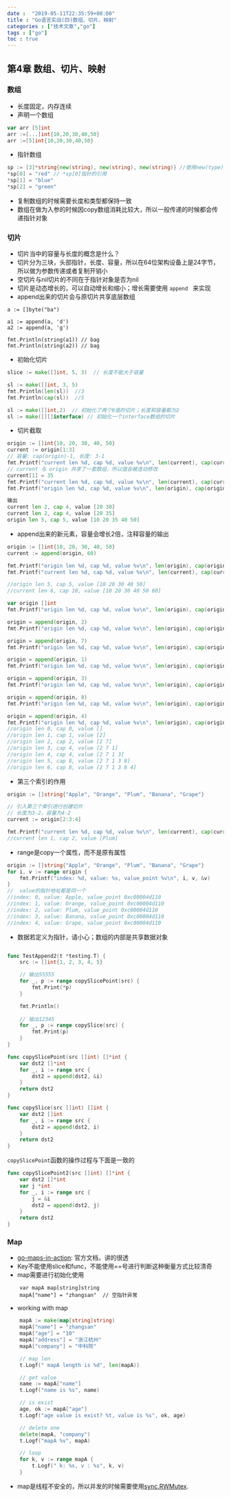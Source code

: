 ```yaml
---
date :  "2019-05-11T22:35:59+08:00" 
title : "Go语言实战(四)数组、切片、映射" 
categories : ["技术文章","go"] 
tags : ["go"] 
toc : true
---
```


## 第4章 数组、切片、映射

### 数组

- 长度固定，内存连续
- 声明一个数组

```go
var arr [5]int
arr :=[...]int{10,20,30,40,50}
arr :=[5]int{10,20,30,40,50}
```

- 指针数组

```go
sp := [3]*string{new(string), new(string), new(string)} //使用new(type)的方式来初始化对象
*sp[0] = "red" // *sp[0]指针的引用
*sp[1] = "blue"
*sp[2] = "green"
```

- 复制数组的时候需要长度和类型都保持一致
- 数组在做为入参的时候因copy数组消耗比较大，所以一般传递的时候都会传递指针对象

### 切片

- 切片当中的容量与长度的概念是什么？
- 切片分为三块，头部指针，长度、容量，所以在64位架构设备上是24字节，所以做为参数传递或者复制开销小
- 空切片与nil切片的不同在于指针对象是否为nil
- 切片是动态增长的，可以自动增长和缩小；增长需要使用 `append ` 来实现
- append出来的切片会与原切片共享底层数组

```
a := []byte("ba")

a1 := append(a, 'd')
a2 := append(a, 'g')

fmt.Println(string(a1)) // bag
fmt.Println(string(a2)) // bag
```

- 初始化切片

```go
slice := make([]int, 5, 3)  // 长度不能大于容量

sl := make([]int, 3, 5)
fmt.Println(len(sl))  //3
fmt.Println(cap(sl))  //5

sl := make([]int,2)  // 初始化了两个0值的切片；长度和容量都为2
sl := make([][]interface) // 初始化一个interface数组的切片
```

- 切片截取

```go
origin := []int{10, 20, 30, 40, 50}
current := origin[1:3]
// 容量: cap(origin)-1, 长度: 3-1
fmt.Printf("current len %d, cap %d, value %v\n", len(current), cap(current), current)
// current 与 origin 共享了一套数组，所以值会被连动修改
current[1] = 35
fmt.Printf("current len %d, cap %d, value %v\n", len(current), cap(current), current)
fmt.Printf("origin len %d, cap %d, value %v\n", len(origin), cap(origin), origin)

输出
current len 2, cap 4, value [20 30]
current len 2, cap 4, value [20 35]
origin len 5, cap 5, value [10 20 35 40 50]
```

- append出来的新元素，容量会增长2倍，注释容量的输出

```go
origin := []int{10, 20, 30, 40, 50}
current := append(origin, 60)

fmt.Printf("origin len %d, cap %d, value %v\n", len(origin), cap(origin), origin)
fmt.Printf("current len %d, cap %d, value %v\n", len(current), cap(current), current)

//origin len 5, cap 5, value [10 20 30 40 50]
//current len 6, cap 10, value [10 20 30 40 50 60]
```

```go
var origin []int
fmt.Printf("origin len %d, cap %d, value %v\n", len(origin), cap(origin), origin)

origin = append(origin, 2)
fmt.Printf("origin len %d, cap %d, value %v\n", len(origin), cap(origin), origin)

origin = append(origin, 7)
fmt.Printf("origin len %d, cap %d, value %v\n", len(origin), cap(origin), origin)

origin = append(origin, 1)
fmt.Printf("origin len %d, cap %d, value %v\n", len(origin), cap(origin), origin)

origin = append(origin, 3)
fmt.Printf("origin len %d, cap %d, value %v\n", len(origin), cap(origin), origin)

origin = append(origin, 8)
fmt.Printf("origin len %d, cap %d, value %v\n", len(origin), cap(origin), origin)

origin = append(origin, 4)
fmt.Printf("origin len %d, cap %d, value %v\n", len(origin), cap(origin), origin)
//origin len 0, cap 0, value []
//origin len 1, cap 1, value [2]
//origin len 2, cap 2, value [2 7]
//origin len 3, cap 4, value [2 7 1]
//origin len 4, cap 4, value [2 7 1 3]
//origin len 5, cap 8, value [2 7 1 3 8]
//origin len 6, cap 8, value [2 7 1 3 8 4]
```


- 第三个索引的作用

```go
origin := []string{"Apple", "Orange", "Plum", "Banana", "Grape"}

// 引入第三个索引进行创建切片
// 长度为3-2，容量为4-2
current := origin[2:3:4]

fmt.Printf("current len %d, cap %d, value %v\n", len(current), cap(current), current)
//current len 1, cap 2, value [Plum]
```

- range是copy一个属性，而不是原有属性

```go
origin := []string{"Apple", "Orange", "Plum", "Banana", "Grape"}
for i, v := range origin {
	fmt.Printf("index: %d, value: %s, value_point %v\n", i, v, &v)
}
//	value的指针地址都是同一个
//index: 0, value: Apple, value_point 0xc00004d110
//index: 1, value: Orange, value_point 0xc00004d110
//index: 2, value: Plum, value_point 0xc00004d110
//index: 3, value: Banana, value_point 0xc00004d110
//index: 4, value: Grape, value_point 0xc00004d110
```

- 数据若定义为指针，请小心；数组的内部是共享数据对象

```go

func TestAppend2(t *testing.T) {
	src := []int{1, 2, 3, 4, 5}

	// 输出55555
	for _, p := range copySlicePoint(src) {
		fmt.Print(*p)
	}

	fmt.Println()
	
	// 输出12345
	for _, p := range copySlice(src) {
		fmt.Print(p)
	}
}

func copySlicePoint(src []int) []*int {
	var dst2 []*int
	for _, i := range src {
		dst2 = append(dst2, &i)
	}
	return dst2
}

func copySlice(src []int) []int {
	var dst2 []int
	for _, i := range src {
		dst2 = append(dst2, i)
	}
	return dst2
}
```

`copySlicePoint`函数的操作过程与下面是一致的

```go
func copySlicePoint2(src []int) []*int {
	var dst2 []*int
	var j *int
	for _, i := range src {
		j = &i
		dst2 = append(dst2, j)
	}
	return dst2
}
```

### Map

- [go-maps-in-action](https://blog.golang.org/go-maps-in-action): 官方文档，讲的很透
- Key不能使用slice和func，不能使用==号进行判断这种衡量方式比较清奇
- map需要进行初始化使用

```
	var mapA map[string]string
	mapA["name"] = "zhangsan"  // 空指针异常
```

- working with map

```go
	mapA := make(map[string]string)
	mapA["name"] = "zhangsan"
	mapA["age"] = "10"
	mapA["address"] = "浙江杭州"
	mapA["company"] = "中科院"

	// map len
	t.Logf(" mapA length is %d", len(mapA))

	// get value
	name := mapA["name"]
	t.Logf("name is %s", name)

	// is exist
	age, ok := mapA["age"]
	t.Logf("age value is exist? %t, value is %s", ok, age)

	// delete one
	delete(mapA, "company")
	t.Logf("mapA %v", mapA)

	// loop
	for k, v := range mapA {
		t.Logf(" k: %s, v : %s", k, v)
	}
```

- map是线程不安全的，所以并发的时候需要使用[sync.RWMutex](https://golang.org/pkg/sync/#RWMutex).